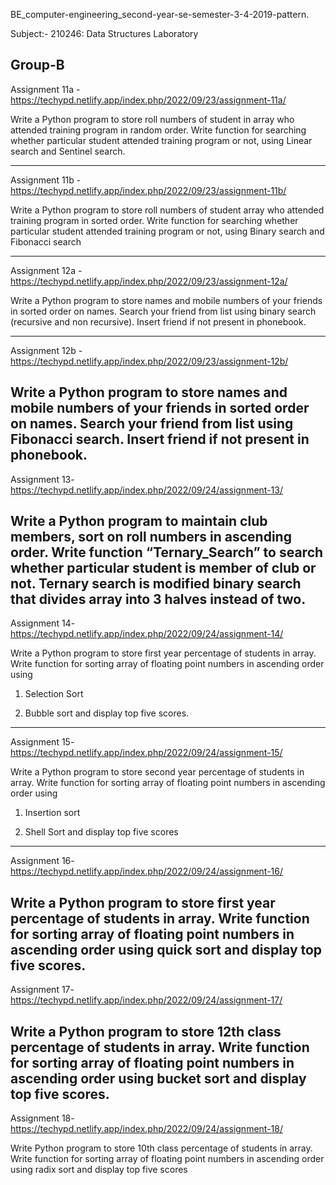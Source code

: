 BE_computer-engineering_second-year-se-semester-3-4-2019-pattern.

Subject:- 210246: Data Structures Laboratory

Group-B
--------------------------------------------------------------------------------------------------------------------------------------------------------------------
Assignment 11a - https://techypd.netlify.app/index.php/2022/09/23/assignment-11a/

Write a Python program to store roll numbers of student in array who attended training program in random order. Write function for searching whether particular student attended training program or not, using Linear search and Sentinel search.

--------------------------------------------------------------------------------------------------------------------------------------------------------------------

Assignment 11b -https://techypd.netlify.app/index.php/2022/09/23/assignment-11b/

Write a Python program to store roll numbers of student array who attended training program in sorted order. Write function for searching whether particular student attended training program or not, using Binary search and Fibonacci search

--------------------------------------------------------------------------------------------------------------------------------------------------------------------

Assignment 12a - https://techypd.netlify.app/index.php/2022/09/23/assignment-12a/

Write a Python program to store names and mobile numbers of your friends in sorted order on names. Search your friend from list using binary search (recursive and non recursive). Insert friend if not present in phonebook.

--------------------------------------------------------------------------------------------------------------------------------------------------------------------

Assignment 12b - https://techypd.netlify.app/index.php/2022/09/23/assignment-12b/

Write a Python program to store names and mobile numbers of your friends in sorted order on names. Search your friend from list using Fibonacci search. Insert friend if not present in phonebook.
--------------------------------------------------------------------------------------------------------------------------------------------------------------------

Assignment 13- https://techypd.netlify.app/index.php/2022/09/24/assignment-13/

Write a Python program to maintain club members, sort on roll numbers in ascending order. Write function “Ternary_Search” to search whether particular student is member of club or not. Ternary search is modified binary search that divides array into 3 halves instead of two.
--------------------------------------------------------------------------------------------------------------------------------------------------------------------

Assignment 14- https://techypd.netlify.app/index.php/2022/09/24/assignment-14/

Write a Python program to store first year percentage of students in array. Write function for sorting array of floating point numbers in ascending order using

1. Selection Sort

2. Bubble sort and display top five scores.
--------------------------------------------------------------------------------------------------------------------------------------------------------------------

Assignment 15- https://techypd.netlify.app/index.php/2022/09/24/assignment-15/

Write a Python program to store second year percentage of students in array. Write function for sorting array of floating point numbers in ascending order using

1. Insertion sort

2. Shell Sort and display top five scores
--------------------------------------------------------------------------------------------------------------------------------------------------------------------

Assignment 16- https://techypd.netlify.app/index.php/2022/09/24/assignment-16/

Write a Python program to store first year percentage of students in array. Write function for sorting array of floating point numbers in ascending order using quick sort and display top five scores.
--------------------------------------------------------------------------------------------------------------------------------------------------------------------

Assignment 17- https://techypd.netlify.app/index.php/2022/09/24/assignment-17/

Write a Python program to store 12th class percentage of students in array. Write function for sorting array of floating point numbers in ascending order using bucket sort and display top five scores.
--------------------------------------------------------------------------------------------------------------------------------------------------------------------

Assignment 18- https://techypd.netlify.app/index.php/2022/09/24/assignment-18/

Write Python program to store 10th class percentage of students in array. Write function for sorting array of floating point numbers in ascending order using radix sort and display top five scores
